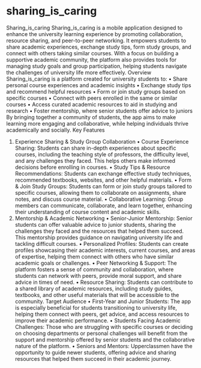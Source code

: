 # sharing_is_caring
Sharing_is_caring
Sharing_is_caring is a mobile application designed to enhance the university learning experience by promoting collaboration, resource sharing, and peer-to-peer networking. It empowers students to share academic experiences, exchange study tips, form study groups, and connect with others taking similar courses. With a focus on building a supportive academic community, the platform also provides tools for managing study goals and group participation, helping students navigate the challenges of university life more effectively.
Overview
Sharing_is_caring is a platform created for university students to:
    • Share personal course experiences and academic insights
    • Exchange study tips and recommend helpful resources
    • Form or join study groups based on specific courses
    • Connect with peers enrolled in the same or similar courses
    • Access curated academic resources to aid in studying and research
    • Foster mentorship, where senior students offer advice to juniors
By bringing together a community of students, the app aims to make learning more engaging and collaborative, while helping individuals thrive academically and socially.
 Key Features
1. Experience Sharing & Study Group Collaboration
    • Course Experience Sharing: Students can share in-depth experiences about specific courses, including the teaching style of professors, the difficulty level, and any challenges they faced. This helps others make informed decisions before enrolling in courses.
    • Study Tips & Resource Recommendations: Students can exchange effective study techniques, recommended textbooks, websites, and other helpful materials.
    • Form & Join Study Groups: Students can form or join study groups tailored to specific courses, allowing them to collaborate on assignments, share notes, and discuss course material.
    • Collaborative Learning: Group members can communicate, collaborate, and learn together, enhancing their understanding of course content and academic skills.
2. Mentorship & Academic Networking
    • Senior-Junior Mentorship: Senior students can offer valuable advice to junior students, sharing the challenges they faced and the resources that helped them succeed. This mentorship provides guidance on navigating university life and tackling difficult courses.
    • Personalized Profiles: Students can create profiles showcasing their academic interests, current courses, and areas of expertise, helping them connect with others who have similar academic goals or challenges.
    • Peer Networking & Support: The platform fosters a sense of community and collaboration, where students can network with peers, provide moral support, and share advice in times of need.
    • Resource Sharing: Students can contribute to a shared library of academic resources, including study guides, textbooks, and other useful materials that will be accessible to the community.
Target Audience
    • First-Year and Junior Students: The app is especially beneficial for students transitioning to university life, helping them connect with peers, get advice, and access resources to improve their academic performance.
    • Students Facing Academic Challenges: Those who are struggling with specific courses or deciding on choosing departments or personal challenges will benefit from the support and mentorship offered by senior students and the collaborative nature of the platform.
    • Seniors and Mentors: Upperclassmen have the opportunity to guide newer students, offering advice and sharing resources that helped them succeed in their academic journey.
